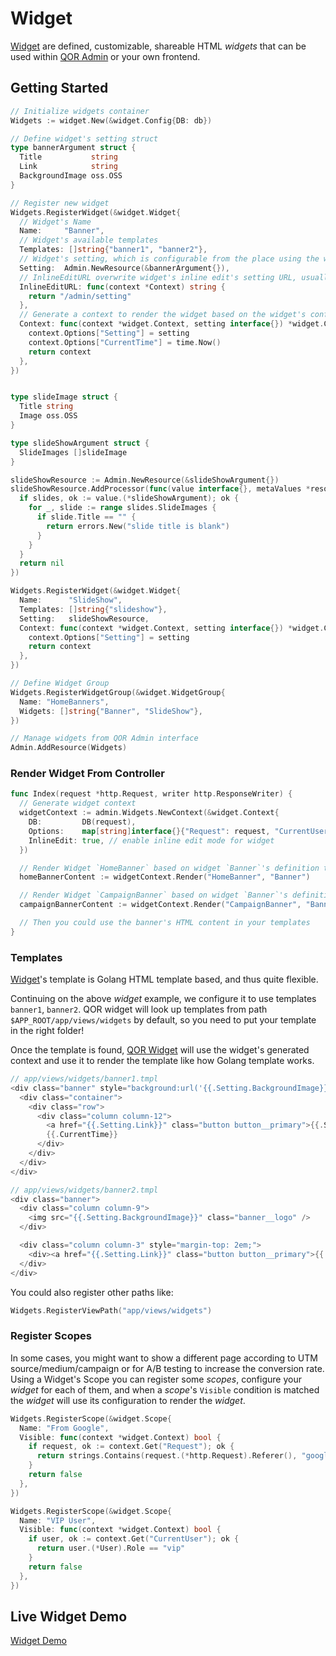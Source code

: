 # Widget

[Widget](https://github.com/qor/widget) are defined, customizable, shareable HTML *widgets* that can be used within [QOR Admin](../chapter2/setup.md) or your own frontend.

## Getting Started

```go
// Initialize widgets container
Widgets := widget.New(&widget.Config{DB: db})

// Define widget's setting struct
type bannerArgument struct {
  Title           string
  Link            string
  BackgroundImage oss.OSS
}

// Register new widget
Widgets.RegisterWidget(&widget.Widget{
  // Widget's Name
  Name:     "Banner",
  // Widget's available templates
  Templates: []string{"banner1", "banner2"},
  // Widget's setting, which is configurable from the place using the widget with inline edit
  Setting:  Admin.NewResource(&bannerArgument{}),
  // InlineEditURL overwrite widget's inline edit's setting URL, usually we don't require do that, Widget will generate setting form based on Widget's setting resource, but in case of you want to fully customize your widget's setting page, you can overwrite it to return setting's URL
  InlineEditURL: func(context *Context) string {
    return "/admin/setting"
  },
  // Generate a context to render the widget based on the widget's configurations
  Context: func(context *widget.Context, setting interface{}) *widget.Context {
    context.Options["Setting"] = setting
    context.Options["CurrentTime"] = time.Now()
    return context
  },
})


type slideImage struct {
  Title string
  Image oss.OSS
}

type slideShowArgument struct {
  SlideImages []slideImage
}

slideShowResource := Admin.NewResource(&slideShowArgument{})
slideShowResource.AddProcessor(func(value interface{}, metaValues *resource.MetaValues, context *qor.Context) error {
  if slides, ok := value.(*slideShowArgument); ok {
    for _, slide := range slides.SlideImages {
      if slide.Title == "" {
        return errors.New("slide title is blank")
      }
    }
  }
  return nil
})

Widgets.RegisterWidget(&widget.Widget{
  Name:      "SlideShow",
  Templates: []string{"slideshow"},
  Setting:   slideShowResource,
  Context: func(context *widget.Context, setting interface{}) *widget.Context {
    context.Options["Setting"] = setting
    return context
  },
})

// Define Widget Group
Widgets.RegisterWidgetGroup(&widget.WidgetGroup{
  Name: "HomeBanners",
  Widgets: []string{"Banner", "SlideShow"},
})

// Manage widgets from QOR Admin interface
Admin.AddResource(Widgets)
```

### Render Widget From Controller

```go
func Index(request *http.Request, writer http.ResponseWriter) {
  // Generate widget context
  widgetContext := admin.Widgets.NewContext(&widget.Context{
    DB:         DB(request),
    Options:    map[string]interface{}{"Request": request, "CurrentUser": currentUser}, // those options are accessible from widget views
    InlineEdit: true, // enable inline edit mode for widget
  })

  // Render Widget `HomeBanner` based on widget `Banner`'s definition to HTML template
  homeBannerContent := widgetContext.Render("HomeBanner", "Banner")

  // Render Widget `CampaignBanner` based on widget `Banner`'s definition to HTML template
  campaignBannerContent := widgetContext.Render("CampaignBanner", "Banner")

  // Then you could use the banner's HTML content in your templates
}
```

### Templates

[Widget](https://github.com/qor/widget)'s template is Golang HTML template based, and thus quite flexible.

Continuing on the above *widget* example, we configure it to use templates `banner1`, `banner2`. QOR widget will look up templates from path `$APP_ROOT/app/views/widgets` by default, so you need to put your template in the right folder!

Once the template is found, [QOR Widget](https://github.com/qor/widget) will use the widget's generated context and use it to render the template like how Golang template works.

```go
// app/views/widgets/banner1.tmpl
<div class="banner" style="background:url('{{.Setting.BackgroundImage}}') no-repeat center center">
  <div class="container">
    <div class="row">
      <div class="column column-12">
        <a href="{{.Setting.Link}}" class="button button__primary">{{.Setting.Title}}</a>
        {{.CurrentTime}}
      </div>
    </div>
  </div>
</div>

// app/views/widgets/banner2.tmpl
<div class="banner">
  <div class="column column-9">
    <img src="{{.Setting.BackgroundImage}}" class="banner__logo" />
  </div>

  <div class="column column-3" style="margin-top: 2em;">
    <div><a href="{{.Setting.Link}}" class="button button__primary">{{.Setting.Title}}</a></div>
  </div>
</div>
```

You could also register other paths like:

```go
Widgets.RegisterViewPath("app/views/widgets")
```

### Register Scopes

In some cases, you might want to show a different page according to UTM source/medium/campaign or for A/B testing to increase the conversion rate. Using a Widget's Scope you can register some *scopes*, configure your *widget* for each of them, and when a *scope*'s `Visible` condition is matched the *widget* will use its configuration to render the *widget*.

```go
Widgets.RegisterScope(&widget.Scope{
  Name: "From Google",
  Visible: func(context *widget.Context) bool {
    if request, ok := context.Get("Request"); ok {
      return strings.Contains(request.(*http.Request).Referer(), "google.com")
    }
    return false
  },
})

Widgets.RegisterScope(&widget.Scope{
  Name: "VIP User",
  Visible: func(context *widget.Context) bool {
    if user, ok := context.Get("CurrentUser"); ok {
      return user.(*User).Role == "vip"
    }
    return false
  },
})
```

## Live Widget Demo

[Widget Demo](http://demo.getqor.com)
